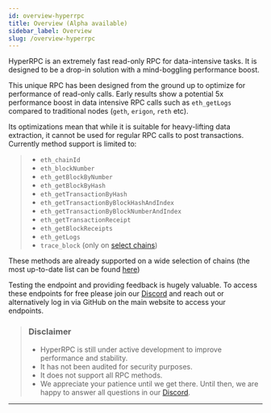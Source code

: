 ```yaml
---
id: overview-hyperrpc
title: Overview (Alpha available)
sidebar_label: Overview
slug: /overview-hyperrpc
---
```


HyperRPC is an extremely fast read-only RPC for data-intensive tasks. It is designed to be a drop-in solution with a mind-boggling performance boost.

This unique RPC has been designed from the ground up to optimize for performance of read-only calls. Early results show a potential 5x performance boost in data intensive RPC calls such as `eth_getLogs` compared to traditional nodes (`geth`, `erigon`, `reth` etc).

Its optimizations mean that while it is suitable for heavy-lifting data extraction, it cannot be used for regular RPC calls to post transactions. Currently method support is limited to:

> - `eth_chainId`
> - `eth_blockNumber`
> - `eth_getBlockByNumber`
> - `eth_getBlockByHash`
> - `eth_getTransactionByHash`
> - `eth_getTransactionByBlockHashAndIndex`
> - `eth_getTransactionByBlockNumberAndIndex`
> - `eth_getTransactionReceipt`
> - `eth_getBlockReceipts`
> - `eth_getLogs`
> - `trace_block` (only on [select chains](/docs/HyperSync/HyperRPC/hyperrpc-url-endpoints))

These methods are already supported on a wide selection of chains (the most up-to-date list can be found [here](/docs/HyperSync/HyperRPC/hyperrpc-url-endpoints))

Testing the endpoint and providing feedback is hugely valuable. To access these endpoints for free please join our [Discord](https://discord.gg/Q9qt8gZ2fX) and reach out or alternatively log in via GitHub on the main website to access your endpoints.

> ### Disclaimer
>
> - HyperRPC is still under active development to improve performance and stability.
> - It has not been audited for security purposes.
> - It does not support all RPC methods.
> - We appreciate your patience until we get there. Until then, we are happy to answer all questions in our [Discord](https://discord.gg/Q9qt8gZ2fX).

---
